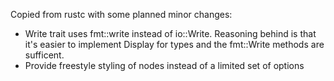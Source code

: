 Copied from rustc with some planned minor changes:


- Write trait uses fmt::write instead of io::Write. Reasoning behind is that it's easier to implement Display for types and the fmt::Write methods are sufficent.
- Provide freestyle styling of nodes instead of a limited set of options
